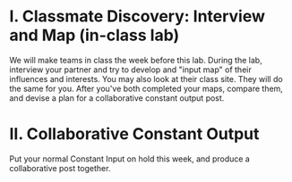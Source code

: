 # I. Classmate Discovery: Interview and Map (in-class lab)

We will make teams in class the week before this lab. During the lab, interview your partner and try to develop and "input map" of their influences and interests. You may also look at their class site. They will do the same for you. After you've both completed your maps, compare them, and devise a plan for a collaborative constant output post. 

# II. Collaborative Constant Output

Put your normal Constant Input on hold this week, and produce a collaborative post together.   
